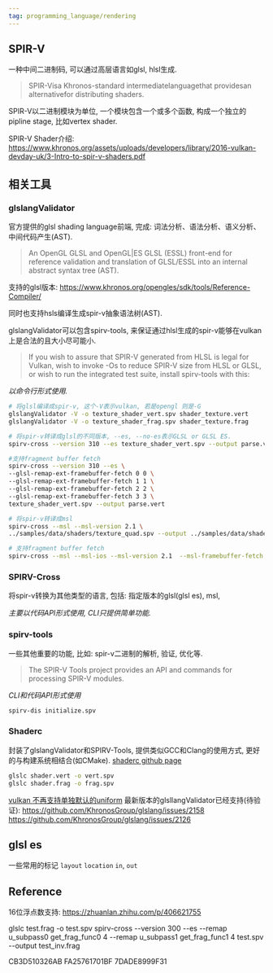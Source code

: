 ```yaml
---
tag: programming_language/rendering
---
```

## SPIR-V
一种中间二进制码, 可以通过高层语言如glsl, hlsl生成.
> SPIR-Visa Khronos-standard intermediatelanguagethat providesan alternativefor distributing shaders.

SPIR-V以二进制模块为单位, 一个模块包含一个或多个函数, 构成一个独立的pipline stage, 比如vertex shader.

SPIR-V Shader介绍: https://www.khronos.org/assets/uploads/developers/library/2016-vulkan-devday-uk/3-Intro-to-spir-v-shaders.pdf

## 相关工具

### glslangValidator
官方提供的glsl shading language前端, 完成: 词法分析、语法分析、语义分析、中间代码产生(AST).
> An OpenGL GLSL and OpenGL|ES GLSL (ESSL) front-end for reference validation and translation of GLSL/ESSL into an internal abstract syntax tree (AST).

支持的glsl版本: https://www.khronos.org/opengles/sdk/tools/Reference-Compiler/

同时也支持hsls编译生成spir-v抽象语法树(AST).

glslangValidator可以包含spirv-tools, 来保证通过hlsl生成的spir-v能够在vulkan上是合法的且大小尽可能小.
> If you wish to assure that SPIR-V generated from HLSL is legal for Vulkan, wish to invoke -Os to reduce SPIR-V size from HLSL or GLSL, or wish to run the integrated test suite, install spirv-tools with this:

*以命令行形式使用.*

```bash
# 将glsl编译成spir-v, 这个-V表示vulkan, 若是opengl 则是-G
glslangValidator -V -o texture_shader_vert.spv shader_texture.vert
glslangValidator -V -o texture_shader_frag.spv shader_texture.frag

# 将spir-v转译成glsl的不同版本, --es, --no-es表示GLSL or GLSL ES.
spirv-cross --version 310 --es texture_shader_vert.spv --output parse.vert

#支持fragment buffer fetch
spirv-cross --version 310 --es \
--glsl-remap-ext-framebuffer-fetch 0 0 \
--glsl-remap-ext-framebuffer-fetch 1 1 \
--glsl-remap-ext-framebuffer-fetch 2 2 \
--glsl-remap-ext-framebuffer-fetch 3 3 \
texture_shader_vert.spv --output parse.vert

# 将spir-v转译成msl
spirv-cross --msl --msl-version 2.1 \
../samples/data/shaders/texture_quad.spv --output ../samples/data/shaders/texture_quad.msl

# 支持fragment buffer fetch
spirv-cross --msl --msl-ios --msl-version 2.1  --msl-framebuffer-fetch ff.spirv --output ff.msl
```

### SPIRV-Cross
将spir-v转换为其他类型的语言, 包括: 指定版本的glsl(glsl es), msl, 

*主要以代码API形式使用, CLI只提供简单功能.*

### spirv-tools
一些其他重要的功能, 比如: spir-v二进制的解析, 验证, 优化等.
>The SPIR-V Tools project provides an API and commands for processing SPIR-V modules.

*CLI和代码API形式使用*

```bash
spirv-dis initialize.spv
```

### Shaderc
封装了glslangValidator和SPIRV-Tools, 提供类似GCC和Clang的使用方式, 更好的与构建系统相结合(如CMake).
[shaderc github page](https://github.com/google/shaderc)

```bash
glslc shader.vert -o vert.spv
glslc shader.frag -o frag.spv
```

[vulkan 不再支持单独默认的uniform](https://github.com/KhronosGroup/GLSL/blob/master/extensions/khr/GL_KHR_vulkan_glsl.txt)
最新版本的glsllangValidator已经支持(待验证):
https://github.com/KhronosGroup/glslang/issues/2158
https://github.com/KhronosGroup/glslang/issues/2126

## glsl es
一些常用的标记
`layout`
`location`
`in`, `out`

## Reference

16位浮点数支持: https://zhuanlan.zhihu.com/p/406621755

glslc test.frag -o test.spv
spirv-cross --version 300 --es --remap u_subpass0 get_frag_func0 4 --remap u_subpass1 get_frag_func1 4 test.spv --output test_inv.frag

CB3D510326AB
FA25761701BF
7DADE8999F31